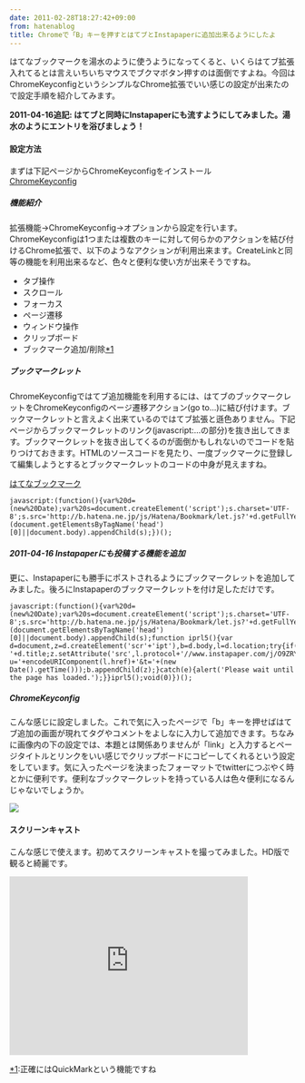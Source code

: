 ```yaml
---
date: 2011-02-28T18:27:42+09:00
from: hatenablog
title: Chromeで「B」キーを押すとはてブとInstapaperに追加出来るようにしたよ
---
```

はてなブックマークを湯水のように使うようになってくると、いくらはてブ拡張入れてるとは言えいちいちマウスでブクマボタン押すのは面倒ですよね。今回はChromeKeyconfigというシンプルなChrome拡張でいい感じの設定が出来たので設定手順を紹介してみます。

  

**2011-04-16追記: はてブと同時にInstapaperにも流すようにしてみました。湯水のようにエントリを浴びましょう！**

#### 設定方法

まずは下記ページからChromeKeyconfigをインストール  
[ChromeKeyconfig](https://chrome.google.com/extensions/detail/okneonigbfnolfkmfgjmaeniipdjkgkl?hl=ja)

##### 機能紹介

拡張機能→ChromeKeyconfig→オプションから設定を行います。ChromeKeyconfigは1つまたは複数のキーに対して何らかのアクションを結び付けるChrome拡張で、以下のようなアクションが利用出来ます。CreateLinkと同等の機能を利用出来るなど、色々と便利な使い方が出来そうですね。

- タブ操作
- スクロール
- フォーカス
- ページ遷移
- ウィンドウ操作
- クリップボード
- ブックマーク追加/削除[\*1](#f1 "正確にはQuickMarkという機能ですね")

##### ブックマークレット

ChromeKeyconfigではてブ追加機能を利用するには、はてブのブックマークレットをChromeKeyconfigのページ遷移アクション(go to...)に結び付けます。ブックマークレットと言えよく出来ているのではてブ拡張と遜色ありません。下記ページからブックマークレットのリンク(javascript:...の部分)を抜き出してきます。ブックマークレットを抜き出してくるのが面倒かもしれないのでコードを貼りつけておきます。HTMLのソースコードを見たり、一度ブックマークに登録して編集しようとするとブックマークレットのコードの中身が見えますね。

[はてなブックマーク](http://b.hatena.ne.jp/register)

```
javascript:(function(){var%20d=(new%20Date);var%20s=document.createElement('script');s.charset='UTF-8';s.src='http://b.hatena.ne.jp/js/Hatena/Bookmark/let.js?'+d.getFullYear()+d.getMonth()+d.getDate();(document.getElementsByTagName('head')[0]||document.body).appendChild(s);})();
```

##### 2011-04-16 Instapaperにも投稿する機能を追加

更に、Instapaperにも勝手にポストされるようにブックマークレットを追加してみました。後ろにInstapaperのブックマークレットを付け足しただけです。

```
javascript:(function(){var%20d=(new%20Date);var%20s=document.createElement('script');s.charset='UTF-8';s.src='http://b.hatena.ne.jp/js/Hatena/Bookmark/let.js?'+d.getFullYear()+d.getMonth()+d.getDate();(document.getElementsByTagName('head')[0]||document.body).appendChild(s);function iprl5(){var d=document,z=d.createElement('scr'+'ipt'),b=d.body,l=d.location;try{if(!b)throw(0);d.title='(Saving...) '+d.title;z.setAttribute('src',l.protocol+'//www.instapaper.com/j/O9ZRYrDIoUI3?u='+encodeURIComponent(l.href)+'&t='+(new Date().getTime()));b.appendChild(z);}catch(e){alert('Please wait until the page has loaded.');}}iprl5();void(0)})();
```

##### ChromeKeyconfig

こんな感じに設定しました。これで気に入ったページで「b」キーを押せばはてブ追加の画面が現れてタグやコメントをよしなに入力して追加できます。ちなみに画像内の下の設定では、本題とは関係ありませんが「link」と入力するとページタイトルとリンクをいい感じでクリップボードにコピーしてくれるという設定をしています。気に入ったページを決まったフォーマットでtwitterにつぶやく時とかに便利です。便利なブックマークレットを持っている人は色々便利になるんじゃないでしょうか。

  

![](http://gyazo.com/1d4340f0d6277e219cd10dc26d5a81c6.png)

#### スクリーンキャスト

こんな感じで使えます。初めてスクリーンキャストを撮ってみました。HD版で観ると綺麗です。

  

<iframe width="420" height="315" src="http://www.youtube.com/embed/ZnhEdbcVz8c?wmode=transparent" frameborder="0" allowfullscreen></iframe>

[\*1](#fn1):正確にはQuickMarkという機能ですね

